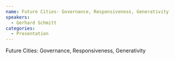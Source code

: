 ```yaml
--- 
name: Future Cities- Governance, Responsiveness, Generativity 
speakers: 
  - Gerhard Schmitt
categories:
  - Presentation
---
```


Future Cities: Governance, Responsiveness, Generativity
